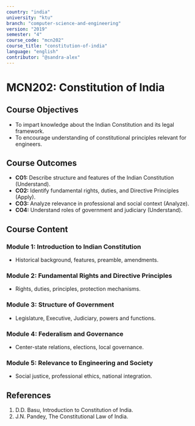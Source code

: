 ```yaml
---
country: "india"
university: "ktu"
branch: "computer-science-and-engineering"
version: "2019"
semester: "4"
course_code: "mcn202"
course_title: "constitution-of-india"
language: "english"
contributor: "@sandra-alex"
---
```


# MCN202: Constitution of India

## Course Objectives
* To impart knowledge about the Indian Constitution and its legal framework.
* To encourage understanding of constitutional principles relevant for engineers.

## Course Outcomes
* **CO1:** Describe structure and features of the Indian Constitution (Understand).
* **CO2:** Identify fundamental rights, duties, and Directive Principles (Apply).
* **CO3:** Analyze relevance in professional and social context (Analyze).
* **CO4:** Understand roles of government and judiciary (Understand).

## Course Content

### Module 1: Introduction to Indian Constitution
* Historical background, features, preamble, amendments.

### Module 2: Fundamental Rights and Directive Principles
* Rights, duties, principles, protection mechanisms.

### Module 3: Structure of Government
* Legislature, Executive, Judiciary, powers and functions.

### Module 4: Federalism and Governance
* Center-state relations, elections, local governance.

### Module 5: Relevance to Engineering and Society
* Social justice, professional ethics, national integration.

## References
1. D.D. Basu, Introduction to Constitution of India.
2. J.N. Pandey, The Constitutional Law of India.
